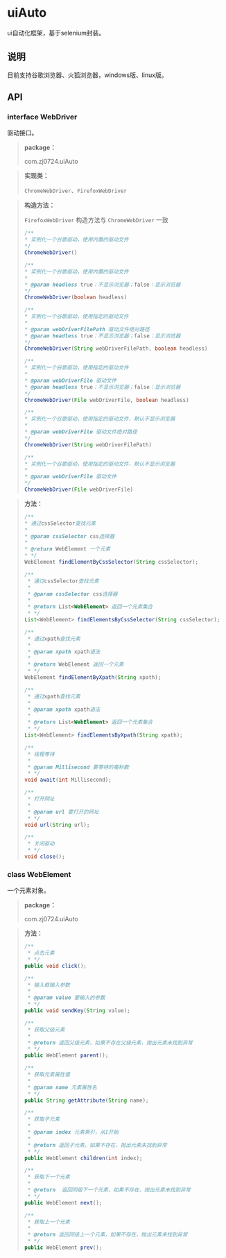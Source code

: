 



# uiAuto

ui自动化框架，基于selenium封装。



## 说明

目前支持谷歌浏览器、火狐浏览器，windows版、linux版。



## API

### interface WebDriver

驱动接口。

> **package：**
>
> com.zj0724.uiAuto

> **实现类：**
>
> `ChromeWebDriver`、`FirefoxWebDriver`

> **构造方法：**
>
> `FirefoxWebDriver` 构造方法与 `ChromeWebDriver` 一致
>
> ```java
> /**
> * 实例化一个谷歌驱动，使用内置的驱动文件
> */ 
> ChromeWebDriver()   
> ```
>
> ```java
> /**
> * 实例化一个谷歌驱动，使用内置的驱动文件
> *
> * @param headless true：不显示浏览器；false：显示浏览器
> */ 
> ChromeWebDriver(boolean headless)
> ```
>
> ```java
> /**
> * 实例化一个谷歌驱动，使用指定的驱动文件
> *
> * @param webDriverFilePath 驱动文件绝对路径
> * @param headless true：不显示浏览器；false：显示浏览器
> */ 
> ChromeWebDriver(String webDriverFilePath, boolean headless)
> ```
>
> ```java
> /**
> * 实例化一个谷歌驱动，使用指定的驱动文件
> *
> * @param webDriverFile 驱动文件
> * @param headless true：不显示浏览器；false：显示浏览器
> */ 
> ChromeWebDriver(File webDriverFile, boolean headless)
> ```
>
> ```java
> /**
> * 实例化一个谷歌驱动，使用指定的驱动文件，默认不显示浏览器
> *
> * @param webDriverFile 驱动文件绝对路径
> */ 
> ChromeWebDriver(String webDriverFilePath)
> ```
>
> ```java
> /**
> * 实例化一个谷歌驱动，使用指定的驱动文件，默认不显示浏览器
> *
> * @param webDriverFile 驱动文件
> */ 
> ChromeWebDriver(File webDriverFile)
> ```

> **方法：**
>
> ```java
> /**
> * 通过cssSelector查找元素
> *
> * @param cssSelector css选择器
> *
> * @return WebElement 一个元素
> * */
> WebElement findElementByCssSelector(String cssSelector);
> ```
>
> ```java
> /**
>  * 通过cssSelector查找元素
>  *
>  * @param cssSelector css选择器
>  * 
>  * @return List<WebElement> 返回一个元素集合
>  * */
> List<WebElement> findElementsByCssSelector(String cssSelector);
> ```
>
> ```java
> /**
>  * 通过xpath查找元素
>  *
>  * @param xpath xpath语法
>  * 
>  * @return WebElement 返回一个元素
>  * */
> WebElement findElementByXpath(String xpath);
> ```
>
> ```java
> /**
>  * 通过xpath查找元素
>  * 
>  * @param xpath xpath语法
>  *
>  * @return List<WebElement> 返回一个元素集合
>  * */
> List<WebElement> findElementsByXpath(String xpath);
> ```
>
> ```java
> /**
>  * 线程等待
>  *
>  * @param Millisecond 要等待的毫秒数
>  * */
> void await(int Millisecond);
> ```
>
> ```java
> /**
>  * 打开网址
>  *
>  * @param url 要打开的网址
>  * */
> void url(String url);
> ```
>
> ```java
> /**
>  * 关闭驱动
>  * */
> void close();
> ```



### class WebElement

一个元素对象。

> **package：**
>
> com.zj0724.uiAuto

> **方法：**
>
> ```java
> /**
>  * 点击元素
>  * */
> public void click();
> ```
>
> ```java
> /**
>  * 输入框输入参数
>  * 
>  * @param value 要输入的参数
>  * */
> public void sendKey(String value);
> ```
>
> ```java
> /**
>  * 获取父级元素
>  * 
>  * @return 返回父级元素，如果不存在父级元素，抛出元素未找到异常
>  * */
> public WebElement parent();
> ```
>
> ```java
> /**
>  * 获取元素属性值
>  * 
>  * @param name 元素属性名
>  * */
> public String getAttribute(String name);
> ```
>
> ```java
> /**
>  * 获取子元素
>  * 
>  * @param index 元素索引，从1开始
>  *              
>  * @return 返回子元素，如果不存在，抛出元素未找到异常
>  * */
> public WebElement children(int index);
> ```
>
> ```java
> /**
>  * 获取下一个元素
>  * 
>  * @return  返回同级下一个元素，如果不存在，抛出元素未找到异常
>  * */
> public WebElement next();
> ```
>
> ```java
> /**
>  * 获取上一个元素
>  * 
>  * @return 返回同级上一个元素，如果不存在，抛出元素未找到异常
>  * */
> public WebElement prev();
> ```

